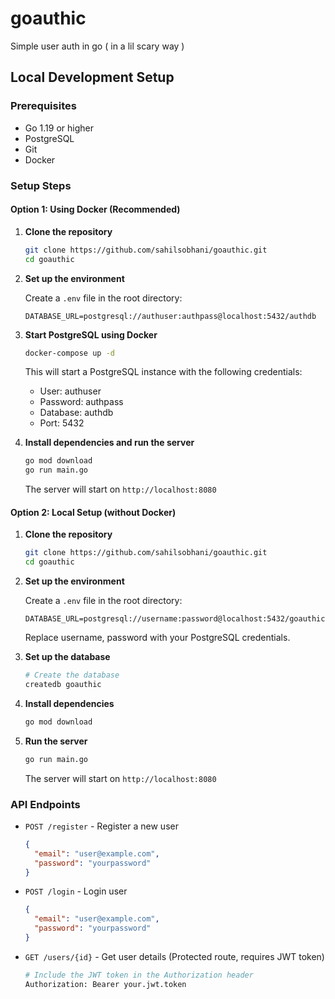 # goauthic
Simple user auth in go ( in a lil scary way )

## Local Development Setup

### Prerequisites
- Go 1.19 or higher
- PostgreSQL
- Git
- Docker

### Setup Steps

#### Option 1: Using Docker (Recommended)

1. **Clone the repository**
   ```bash
   git clone https://github.com/sahilsobhani/goauthic.git
   cd goauthic
   ```

2. **Set up the environment**
   
   Create a `.env` file in the root directory:
   ```env
   DATABASE_URL=postgresql://authuser:authpass@localhost:5432/authdb
   ```

3. **Start PostgreSQL using Docker**
   ```bash
   docker-compose up -d
   ```
   This will start a PostgreSQL instance with the following credentials:
   - User: authuser
   - Password: authpass
   - Database: authdb
   - Port: 5432

4. **Install dependencies and run the server**
   ```bash
   go mod download
   go run main.go
   ```
   The server will start on `http://localhost:8080`

#### Option 2: Local Setup (without Docker)

1. **Clone the repository**
   ```bash
   git clone https://github.com/sahilsobhani/goauthic.git
   cd goauthic
   ```

2. **Set up the environment**
   
   Create a `.env` file in the root directory:
   ```env
   DATABASE_URL=postgresql://username:password@localhost:5432/goauthic
   ```
   Replace username, password with your PostgreSQL credentials.

3. **Set up the database**
   ```bash
   # Create the database
   createdb goauthic
   ```

4. **Install dependencies**
   ```bash
   go mod download
   ```

5. **Run the server**
   ```bash
   go run main.go
   ```
   The server will start on `http://localhost:8080`

### API Endpoints

- `POST /register` - Register a new user
  ```json
  {
    "email": "user@example.com",
    "password": "yourpassword"
  }
  ```

- `POST /login` - Login user
  ```json
  {
    "email": "user@example.com",
    "password": "yourpassword"
  }
  ```

- `GET /users/{id}` - Get user details (Protected route, requires JWT token)
  ```bash
  # Include the JWT token in the Authorization header
  Authorization: Bearer your.jwt.token
  ```
